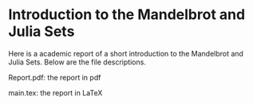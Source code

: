 # Introduction to the Mandelbrot and Julia Sets
Here is a academic report of a short introduction to the Mandelbrot and Julia Sets. Below are the file descriptions.

Report.pdf: the report in pdf

main.tex: the report in LaTeX
